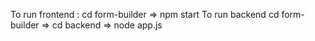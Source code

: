 To run frontend : cd form-builder => npm start
To run backend cd form-builder => cd backend => node app.js
